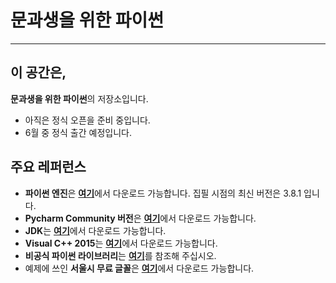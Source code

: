 # 문과생을 위한 파이썬
-------

## 이 공간은,
**문과생을 위한 파이썬**의 저장소입니다.
- 아직은 정식 오픈을 준비 중입니다.
- 6월 중 정식 출간 예정입니다.
## 주요 레퍼런스
- **파이썬 엔진**은 [**여기**][python]에서 다운로드 가능합니다. 집필 시점의 최신 버전은 3.8.1 입니다.
- **Pycharm Community 버전**은 [**여기**][pycharm]에서 다운로드 가능합니다.
- **JDK**는 [**여기**][jdk]에서 다운로드 가능합니다.
- **Visual C++ 2015**는 [**여기**][vc]에서 다운로드 가능합니다.
- **비공식 파이썬 라이브러리**는 [**여기**][unofficial]를 참조해 주십시오.
- 예제에 쓰인 **서울시 무료 글꼴**은 [**여기**][seoul_font]에서 다운로드 가능합니다.

[python]: https://www.python.org/downloads/
[pycharm]: https://www.jetbrains.com/ko-kr/pycharm
[jdk]: https://www.oracle.com/java/technologies/javase-jdk13-downloads.html
[vc]: https://visualstudio.microsoft.com/ko/vs/older-downloads/
[unofficial]: https://www.lfd.uci.edu/~gohlke/pythonlibs/
[seoul_font]: https://www.seoul.go.kr/seoul/font.do

